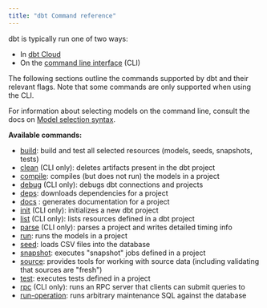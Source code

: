 ```yaml
---
title: "dbt Command reference"
---
```


dbt is typically run one of two ways:
* In [dbt Cloud](/docs/cloud/develop-in-the-cloud)
* On the [command line interface](/docs/core/about-the-cli) (CLI)

The following sections outline the commands supported by dbt and their relevant flags. Note that some commands are only supported when using the CLI.

For information about selecting models on the command line, consult the docs on [Model selection syntax](/reference/node-selection/syntax).

**Available commands:**

- [build](build): build and test all selected resources (models, seeds, snapshots, tests)
- [clean](clean) (CLI only): deletes artifacts present in the dbt project
- [compile](compile): compiles (but does not run) the models in a project
- [debug](/reference/dbt-jinja-functions/debug-method) (CLI only): debugs dbt connections and projects
- [deps](deps): downloads dependencies for a project
- [docs](/reference/commands/cmd-docs) : generates documentation for a project
- [init](/reference/commands/init) (CLI only): initializes a new dbt project
- [list](list) (CLI only): lists resources defined in a dbt project
- [parse](/reference/commands/parse) (CLI only): parses a project and writes detailed timing info
- [run](/reference/commands/run): runs the models in a project
- [seed](/reference/commands/seed): loads CSV files into the database
- [snapshot](/reference/commands/snapshot): executes "snapshot" jobs defined in a project
- [source](/reference/commands/source): provides tools for working with source data (including validating that sources are "fresh")
- [test](/reference/commands/test): executes tests defined in a project
- [rpc](/reference/commands/rpc) (CLI only): runs an RPC server that clients can submit queries to
- [run-operation](run-operation): runs arbitrary maintenance SQL against the database

